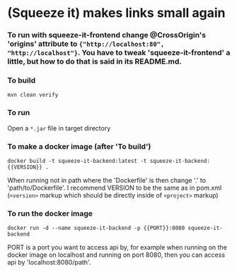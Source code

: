 # (Squeeze it) makes links small again

### To run with squeeze-it-frontend change @CrossOrigin's 'origins' attribute to `{"http://localhost:80", "http://localhost"}`. You have to tweak 'squeeze-it-frontend' a little, but how to do that is said in its README.md.


### To build
```shell
mvn clean verify
```

### To run
Open a `*.jar` file in target directory


### To make a docker image (after 'To build')
```shell
docker build -t squeeze-it-backend:latest -t squeeze-it-backend:{{VERSION}} .
```
When running not in path where the 'Dockerfile' is then change '.' to 'path/to/Dockerfile'.
I recommend VERSION to be the same as in pom.xml (`<version>` markup which should be directly inside of `<project>` markup)


### To run the docker image
```shell
docker run -d --name squeeze-it-backend -p {{PORT}}:8080 squeeze-it-backend
```
PORT is a port you want to access api by, for example when running on the docker image on localhost and running on port 8080, then you can access api by 'localhost:8080/path'.